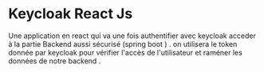 # Keycloak React Js
Une application en react qui va une fois authentifier avec keycloak acceder à la partie Backend aussi sécurisé (spring boot ) .
on utilisera le token donnée par keycloak pour vérifier l'accès de l'utilisateur et raméner les données de notre backend  .
